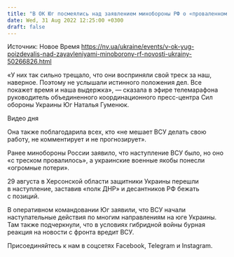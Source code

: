 ```yaml
---
title: "В ОК Юг посмеялись над заявлением минобороны РФ о «проваленном контрнаступлении» ВСУ"
date: Wed, 31 Aug 2022 12:25:00 +0300
draft: false
---
```

Источник: Новое Время https://nv.ua/ukraine/events/v-ok-yug-poizdevalis-nad-zayavleniyami-minoborony-rf-novosti-ukrainy-50266826.html


«У них так сильно трещало, что они восприняли свой треск за наш, наверное. Поэтому не услышали истинного положения дел. Все покажет время и наша выдержка», — сказала в эфире телемарафона руководитель объединенного координационного пресс-центра Сил обороны Украины Юг Наталья Гуменюк.

 Видео дня   

Она также поблагодарила всех, кто «не мешает ВСУ делать свою работу, не комментирует и не прогнозирует».

Ранее минобороны России заявило, что наступление ВСУ было, но оно «с треском провалилось», а украинские военные якобы понесли «огромные потери».

29 августа в Херсонской области защитники Украины перешли в наступление, заставив «полк ДНР» и десантников РФ бежать с позиций.

В оперативном командовании Юг заявили, что ВСУ начали наступательные действия по многим направлениям на юге Украины. Там также подчеркнули, что в условиях гибридной войны бурная реакция на новости с фронта вредит ВСУ.

Присоединяйтесь к нам в соцсетях Facebook, Telegram и Instagram.
